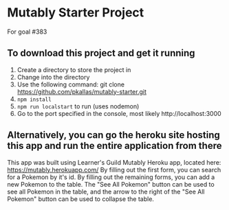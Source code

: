 # Mutably Starter Project
For goal #383

## To download this project and get it running
1. Create a directory to store the project in
2. Change into the directory
3. Use the following command: git clone https://github.com/pkallas/mutably-starter.git
4. `npm install`
5. `npm run localstart` to run (uses nodemon)
6. Go to the port specified in the console, most likely http://localhost:3000

## Alternatively, you can go the heroku site hosting this app and run the entire application from there


This app was built using Learner's Guild Mutably Heroku app, located here: https://mutably.herokuapp.com/
By filling out the first form, you can search for a Pokemon by it's id. By filling
out the remaining forms, you can add a new Pokemon to the table.
The "See All Pokemon" button can be used to see all Pokemon in the table, and the arrow to
the right of the "See All Pokemon" button can be used to collapse the table.
